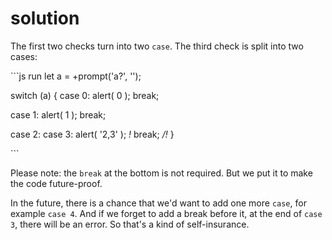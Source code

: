# solution

The first two checks turn into two `case`. The third check is split into two cases:

\`\`\`js run let a = +prompt\('a?', ''\);

switch \(a\) { case 0: alert\( 0 \); break;

case 1: alert\( 1 \); break;

case 2: case 3: alert\( '2,3' \); _!_ break; _/!_ }

\`\`\`

Please note: the `break` at the bottom is not required. But we put it to make the code future-proof.

In the future, there is a chance that we'd want to add one more `case`, for example `case 4`. And if we forget to add a break before it, at the end of `case 3`, there will be an error. So that's a kind of self-insurance.

